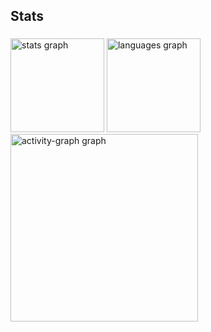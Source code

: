 <h2 align="left">Stats</h2>

###

<div align="left">
  <img src="https://github-readme-stats.vercel.app/api?username=AlexSanderDomingues&hide_title=false&hide_rank=false&show_icons=true&include_all_commits=true&count_private=true&disable_animations=false&theme=aura&locale=en&hide_border=false&order=1" height="150" alt="stats graph"  />
  <img src="https://github-readme-stats.vercel.app/api/top-langs?username=AlexSanderDomingues&locale=en&hide_title=false&layout=compact&card_width=320&langs_count=5&theme=aura&hide_border=false&order=2" height="150" alt="languages graph"  />
  <img src="https://github-readme-activity-graph.vercel.app/graph?username=AlexSanderDomingues&radius=16&theme=github-dark&area=true&order=5" height="300" alt="activity-graph graph"  />
</div>

###
